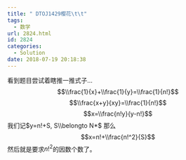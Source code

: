 ```yaml
---
title: " DTOJ1429樱花\t\t"
tags:
  - 数学
url: 2824.html
id: 2824
categories:
  - Solution
date: 2018-07-19 20:18:38
---
```


看到题目尝试着瞎推一推式子... $$\\frac{1}{x}+\\frac{1}{y}=\\frac{1}{n!}$$ $$\\frac{x+y}{xy}=\\frac{1}{n!}$$ $$x=\\frac{n!y}{y-n!}$$ 我们记$y=n!+S, S\\belongto N*$ 那么$$x=n!+\\frac{n!^2}{S}$$ 然后就是要求$n!^2$的因数个数了。